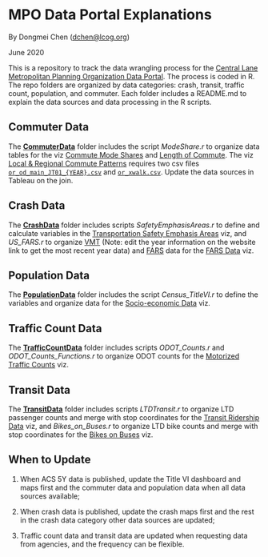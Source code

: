 # MPO Data Portal Explanations
By Dongmei Chen (dchen@lcog.org)

June 2020

This is a repository to track the data wrangling process for the [Central Lane Metropolitan Planning Organization Data Portal](https://www.lcog.org/thempo/page/data). The process is coded in R. The repo folders are organized by data categories: crash, transit, traffic count, population, and commuter. Each folder includes a README.md to explain the data sources and data processing in the R scripts.

## Commuter Data

The [**CommuterData**](https://github.com/dongmeic/MPO_Data_Portal/tree/master/CommuterData) folder includes the script *ModeShare.r* to organize data tables for the viz [Commute Mode Shares](https://www.lcog.org/thempo/page/commuter-mode-shares) and [Length of Commute](https://www.lcog.org/thempo/page/length-commute). The viz [Local & Regional Commute Patterns](https://www.lcog.org/thempo/page/local-regional-commute-patterns) requires two csv files [`or_od_main_JT01_{YEAR}.csv`](https://lehd.ces.census.gov/data/#lodes) and [`or_xwalk.csv`](https://lehd.ces.census.gov/data/lodes/LODES7/or/). Update the data sources in Tableau on the join.

## Crash Data

The [**CrashData**](https://github.com/dongmeic/MPO_Data_Portal/tree/master/CrashData) folder includes scripts *SafetyEmphasisAreas.r* to define and calculate variables in the [Transportation Safety Emphasis Areas](https://www.lcog.org/thempo/page/transportation-safety-emphasis-areas) viz, and *US_FARS.r* to organize [VMT](https://www.fhwa.dot.gov/policyinformation/statistics/2019/vm2.cfm) (Note: edit the year information on the website link to get the most recent year data) and [FARS](https://www-fars.nhtsa.dot.gov/States/StatesCrashesAndAllVictims.aspx) data for the [FARS Data](https://www.lcog.org/thempo/page/fars-data) viz.

## Population Data

The [**PopulationData**](https://github.com/dongmeic/MPO_Data_Portal/tree/master/PopulationData) folder includes the script *Census_TitleVI.r* to define the variables and organize data for the [Socio-economic Data](https://www.lcog.org/thempo/page/socio-economic-data) viz.

## Traffic Count Data

The [**TrafficCountData**](https://github.com/dongmeic/MPO_Data_Portal/tree/master/TrafficCountData) folder includes scripts *ODOT_Counts.r* and *ODOT_Counts_Functions.r* to organize ODOT counts for the [Motorized Traffic Counts](https://www.lcog.org/thempo/page/motorized-traffic-counts) viz.

## Transit Data

The [**TransitData**](https://github.com/dongmeic/MPO_Data_Portal/tree/master/TransitData) folder includes scripts *LTDTransit.r* to organize LTD passenger counts and merge with stop coordinates for the [Transit Ridership Data](https://www.lcog.org/thempo/page/transit-ridership-data) viz, and *Bikes_on_Buses.r* to organize LTD bike counts and merge with stop coordinates for the [Bikes on Buses](https://www.lcog.org/thempo/page/bikes-buses) viz.

## When to Update

1. When ACS 5Y data is published, update the Title VI dashboard and maps first and the commuter data and population data when all data sources available;

2. When crash data is published, update the crash maps first and the rest in the crash data category other data sources are updated;

3. Traffic count data and transit data are updated when requesting data from agencies, and the frequency can be flexible.
